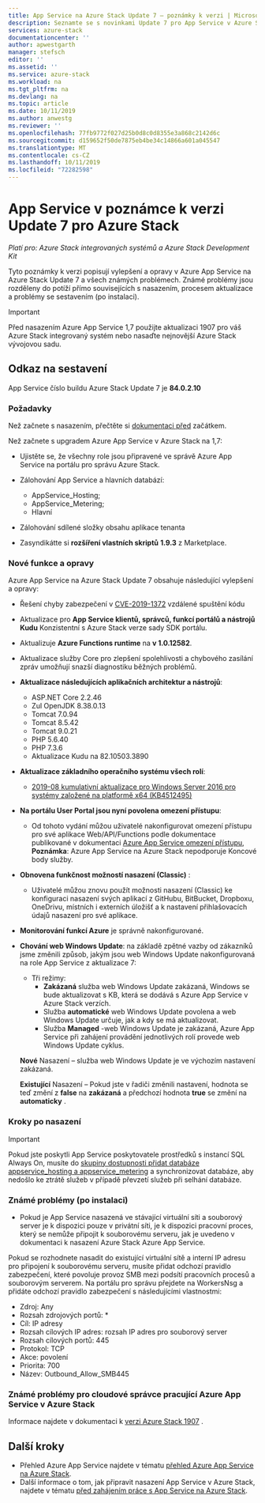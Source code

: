 ```yaml
---
title: App Service na Azure Stack Update 7 – poznámky k verzi | Microsoft Docs
description: Seznamte se s novinkami Update 7 pro App Service v Azure Stack, známých problémech a na tom, kde si tuto aktualizaci stáhli.
services: azure-stack
documentationcenter: ''
author: apwestgarth
manager: stefsch
editor: ''
ms.assetid: ''
ms.service: azure-stack
ms.workload: na
ms.tgt_pltfrm: na
ms.devlang: na
ms.topic: article
ms.date: 10/11/2019
ms.author: anwestg
ms.reviewer: ''
ms.openlocfilehash: 77fb9772f027d25b0d8c0d8355e3a868c2142d6c
ms.sourcegitcommit: d159652f50de7875eb4be34c14866a601a045547
ms.translationtype: MT
ms.contentlocale: cs-CZ
ms.lasthandoff: 10/11/2019
ms.locfileid: "72282598"
---
```

# <a name="app-service-on-azure-stack-update-7-release-notes"></a>App Service v poznámce k verzi Update 7 pro Azure Stack

*Platí pro: Azure Stack integrovaných systémů a Azure Stack Development Kit*

Tyto poznámky k verzi popisují vylepšení a opravy v Azure App Service na Azure Stack Update 7 a všech známých problémech. Známé problémy jsou rozděleny do potíží přímo souvisejících s nasazením, procesem aktualizace a problémy se sestavením (po instalaci).

> [!IMPORTANT]
> Před nasazením Azure App Service 1,7 použijte aktualizaci 1907 pro váš Azure Stack integrovaný systém nebo nasaďte nejnovější Azure Stack vývojovou sadu.


## <a name="build-reference"></a>Odkaz na sestavení

App Service číslo buildu Azure Stack Update 7 je **84.0.2.10**

### <a name="prerequisites"></a>Požadavky

Než začnete s nasazením, přečtěte si [dokumentaci před](azure-stack-app-service-before-you-get-started.md) začátkem.

Než začnete s upgradem Azure App Service v Azure Stack na 1,7:

- Ujistěte se, že všechny role jsou připravené ve správě Azure App Service na portálu pro správu Azure Stack.

- Zálohování App Service a hlavních databází:
  - AppService_Hosting;
  - AppService_Metering;
  - Hlavní

- Zálohování sdílené složky obsahu aplikace tenanta

- Zasyndikátte si **rozšíření vlastních skriptů** **1.9.3** z Marketplace.

### <a name="new-features-and-fixes"></a>Nové funkce a opravy

Azure App Service na Azure Stack Update 7 obsahuje následující vylepšení a opravy:

- Řešení chyby zabezpečení v [CVE-2019-1372](https://portal.msrc.microsoft.com/en-US/security-guidance/advisory/CVE-2019-1372) vzdálené spuštění kódu

- Aktualizace pro **App Service klientů, správců, funkcí portálů a nástrojů Kudu** Konzistentní s Azure Stack verze sady SDK portálu.

- Aktualizuje **Azure Functions runtime** na **v 1.0.12582**.

- Aktualizace služby Core pro zlepšení spolehlivosti a chybového zasílání zpráv umožňují snazší diagnostiku běžných problémů.

- **Aktualizace následujících aplikačních architektur a nástrojů**:
  - ASP.NET Core 2.2.46
  - Zul OpenJDK 8.38.0.13
  - Tomcat 7.0.94
  - Tomcat 8.5.42
  - Tomcat 9.0.21
  - PHP 5.6.40
  - PHP 7.3.6
  - Aktualizace Kudu na 82.10503.3890

- **Aktualizace základního operačního systému všech rolí**:
  - [2019-08 kumulativní aktualizace pro Windows Server 2016 pro systémy založené na platformě x64 (KB4512495)](https://support.microsoft.com/help/4512495)

- **Na portálu User Portal jsou nyní povolena omezení přístupu**:
  - Od tohoto vydání můžou uživatelé nakonfigurovat omezení přístupu pro své aplikace Web/API/Functions podle dokumentace publikované v dokumentaci [Azure App Service omezení přístupu](https://docs.microsoft.com/azure/app-service/app-service-ip-restrictions), **Poznámka**: Azure App Service na Azure Stack nepodporuje Koncové body služby.

- **Obnovena funkčnost možností nasazení (Classic)** :
  - Uživatelé můžou znovu použít možnosti nasazení (Classic) ke konfiguraci nasazení svých aplikací z GitHubu, BitBucket, Dropboxu, OneDrivu, místních i externích úložišť a k nastavení přihlašovacích údajů nasazení pro své aplikace.

- **Monitorování funkcí Azure** je správně nakonfigurované.

- **Chování web Windows Update**: na základě zpětné vazby od zákazníků jsme změnili způsob, jakým jsou web Windows Update nakonfigurovaná na role App Service z aktualizace 7:
  - Tři režimy:
    - **Zakázaná** služba web Windows Update zakázaná, Windows se bude aktualizovat s KB, která se dodává s Azure App Service v Azure Stack verzích.
    - Služba **automatické** web Windows Update povolena a web Windows Update určuje, jak a kdy se má aktualizovat.
    - Služba **Managed** -web Windows Update je zakázaná, Azure App Service při zahájení provádění jednotlivých rolí provede web Windows Update cyklus.

  **Nové** Nasazení – služba web Windows Update je ve výchozím nastavení zakázaná.

  **Existující** Nasazení – Pokud jste v řadiči změnili nastavení, hodnota se teď změní z **false** na **zakázaná** a předchozí hodnota **true** se změní na **automaticky** .

### <a name="post-deployment-steps"></a>Kroky po nasazení

> [!IMPORTANT]
> Pokud jste poskytli App Service poskytovatele prostředků s instancí SQL Always On, musíte do [skupiny dostupnosti přidat databáze appservice_hosting a appservice_metering](https://docs.microsoft.com/sql/database-engine/availability-groups/windows/availability-group-add-a-database) a synchronizovat databáze, aby nedošlo ke ztrátě služeb v případě převzetí služeb při selhání databáze.

### <a name="known-issues-post-installation"></a>Známé problémy (po instalaci)

- Pokud je App Service nasazená ve stávající virtuální síti a souborový server je k dispozici pouze v privátní síti, je k dispozici pracovní proces, který se nemůže připojit k souborovému serveru, jak je uvedeno v dokumentaci k nasazení Azure Stack Azure App Service.

Pokud se rozhodnete nasadit do existující virtuální sítě a interní IP adresu pro připojení k souborovému serveru, musíte přidat odchozí pravidlo zabezpečení, které povoluje provoz SMB mezi podsítí pracovních procesů a souborovým serverem. Na portálu pro správu přejdete na WorkersNsg a přidáte odchozí pravidlo zabezpečení s následujícími vlastnostmi:
 * Zdroj: Any
 * Rozsah zdrojových portů: *
 * Cíl: IP adresy
 * Rozsah cílových IP adres: rozsah IP adres pro souborový server
 * Rozsah cílových portů: 445
 * Protokol: TCP
 * Akce: povolení
 * Priorita: 700
 * Název: Outbound_Allow_SMB445

### <a name="known-issues-for-cloud-admins-operating-azure-app-service-on-azure-stack"></a>Známé problémy pro cloudové správce pracující Azure App Service v Azure Stack

Informace najdete v dokumentaci k [verzi Azure Stack 1907](azure-stack-release-notes-1907.md) .

## <a name="next-steps"></a>Další kroky

- Přehled Azure App Service najdete v tématu [přehled Azure App Service na Azure Stack](azure-stack-app-service-overview.md).
- Další informace o tom, jak připravit nasazení App Service v Azure Stack, najdete v tématu [před zahájením práce s App Service na Azure Stack](azure-stack-app-service-before-you-get-started.md).
